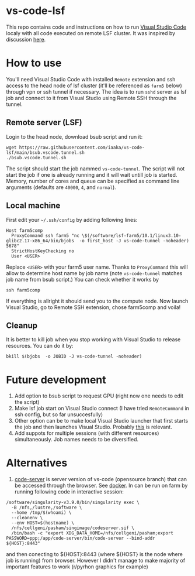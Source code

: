 # vs-code-lsf
This repo contains code and instructions on how to run [Visual Studio Code](https://code.visualstudio.com/) localy with all code executed on remote LSF cluster. It was inspired by discussion [here](https://github.com/microsoft/vscode-remote-release/issues/1722#issuecomment-1216040876).

# How to use
You'll need Visual Studio Code with installed `Remote` extension and ssh access to the head node of lsf cluster (it'll be referenced as `farm5` below) through vpn or ssh tunnel if necessary.
The idea is to run `sshd` server as lsf job and connect to it from Visual Studio using Remote SSH through the tunnel.
## Remote server (LSF)
Login to the head node, download bsub script and run it:
```
wget https://raw.githubusercontent.com/iaaka/vs-code-lsf/main/bsub.vscode.tunnel.sh
./bsub.vscode.tunnel.sh
```
The script should start the job nammed `vs-code-tunnel`. The script will not start the job if one is already running and it will wait untill job is started.
Memory, number of cores and queue can be specified as command line arguments (defaults are `40000`, `4`, and `normal`).

## Local machine
First edit your `~/.ssh/config` by adding following lines:
```
Host farm5comp
  ProxyCommand ssh farm5 "nc \$(/software/lsf-farm5/10.1/linux3.10-glibc2.17-x86_64/bin/bjobs  -o first_host -J vs-code-tunnel -noheader) 5678"
  StrictHostKeyChecking no
  User <USER>
```
Replace  `<USER>` with your farm5 user name. Thanks to `ProxyCommand` this will allow to determine host name by job name (note `vs-code-tunnel` matches job name from bsub script.)
You can check whether it works by 
```
ssh farm5comp
```
If everything is allright it should send you to the compute node.
Now launch Visual Studio, go to Remote SSH extension, chose farm5comp and voila!
## Cleanup
It is better to kill job when you stop working with Visual Studio to release resources. You can do it by:
```
bkill $(bjobs  -o JOBID -J vs-code-tunnel -noheader)
```

# Future development
1. Add option to bsub script to request GPU (right now one needs to edit the script)
2. Make lsf job start on Visual Studio connect (I have tried `RemoteCommand` in ssh config, but so far unsuccesfully)
3. Other option can be to make local Visual Studio launcher that first starts the job and then launches Visual Studio. Probably [this](https://scicomp.ethz.ch/wiki/VSCode) is relevant.
4. Add suppots for multiple sessions (with different resources) simultaneously. Job names needs to be diversified. 

# Alternatives
1. [code-server](https://github.com/coder/code-server) is server version of vs-code (opensource branch) that can be accessed through the browser. See [docker](https://hub.docker.com/r/linuxserver/code-server). In can be run on farm by running following code in interactive session:
```
/software/singularity-v3.9.0/bin/singularity exec \
  -B /nfs,/lustre,/software \
  --home /tmp/$(whoami) \
  --cleanenv \
  --env HOST=$(hostname) \
  /nfs/cellgeni/pasham/singimage/codeserver.sif \
  /bin/bash -c "export XDG_DATA_HOME=/nfs/cellgeni/pasham;export PASSWORD=ppp;/app/code-server/bin/code-server --bind-addr ${HOST}:8443"
```
and then conecting to ${HOST}:8443 (where ${HOST} is the node where job is running) from browser. However I didn't manage to make majority of important features to work (r/pyrhon graphics for example)
